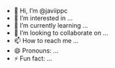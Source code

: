 - 👋 Hi, I’m @javiippc
- 👀 I’m interested in ...
- 🌱 I’m currently learning ...
- 💞️ I’m looking to collaborate on ...
- 📫 How to reach me ...
- 😄 Pronouns: ...
- ⚡ Fun fact: ...

<!---
javiippc/javiippc is a ✨ special ✨ repository because its `README.md` (this file) appears on your GitHub profile.
You can click the Preview link to take a look at your changes.
--->
